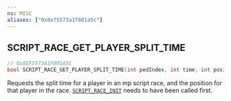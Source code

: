 ```yaml
---
ns: MISC
aliases: ["0x8ef5573a1f801a5c"]
---
```

## SCRIPT_RACE_GET_PLAYER_SPLIT_TIME

```c
// 0x8EF5573A1F801A5C
bool SCRIPT_RACE_GET_PLAYER_SPLIT_TIME(int pedIndex, int time, int position);
```

Requests the split time for a player in an mp script race, and the position for that player in the race. [`SCRIPT_RACE_INIT`](#_0x0A60017F841A54F2) needs to have been called first.

